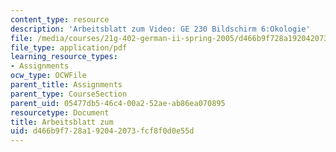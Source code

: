 ```yaml
---
content_type: resource
description: 'Arbeitsblatt zum Video: GE 230 Bildschirm 6:Okologie'
file: /media/courses/21g-402-german-ii-spring-2005/d466b9f728a192042073fcf8f0d0e55d_MIT21G_402S05_oko_tip.pdf
file_type: application/pdf
learning_resource_types:
- Assignments
ocw_type: OCWFile
parent_title: Assignments
parent_type: CourseSection
parent_uid: 05477db5-46c4-00a2-52ae-ab86ea070895
resourcetype: Document
title: Arbeitsblatt zum
uid: d466b9f7-28a1-9204-2073-fcf8f0d0e55d
---
```

